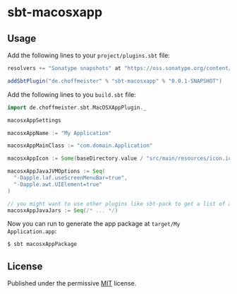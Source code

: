 # sbt-macosxapp

## Usage

Add the following lines to your `project/plugins.sbt` file:

~~~ scala
resolvers += "Sonatype snapshots" at "https://oss.sonatype.org/content/repositories/snapshots/"

addSbtPlugin("de.choffmeister" % "sbt-macosxapp" % "0.0.1-SNAPSHOT")
~~~

Add the following lines to you `build.sbt` file:

~~~ scala
import de.choffmeister.sbt.MacOSXAppPlugin._

macosxAppSettings

macosxAppName := "My Application"

macosxAppMainClass := "com.domain.Application"

macosxAppIcon := Some(baseDirectory.value / "src/main/resources/icon.icns")

macosxAppJavaJVMOptions := Seq(
  "-Dapple.laf.useScreenMenuBar=true",
  "-Dapple.awt.UIElement=true"
)

// you might want to use other plugins like sbt-pack to get a list of all needed jars
macosxAppJavaJars := Seq(/* ... */)
~~~

Now you can run to generate the app package at `target/My Application.app`:

~~~ bash
$ sbt macosxAppPackage
~~~

## License

Published under the permissive [MIT](http://opensource.org/licenses/MIT) license.
